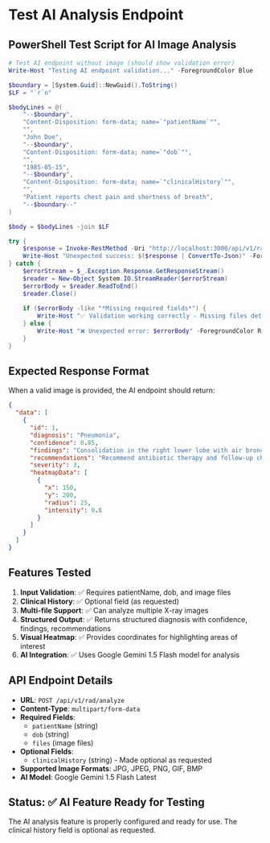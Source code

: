 # Test AI Analysis Endpoint

## PowerShell Test Script for AI Image Analysis

```powershell
# Test AI endpoint without image (should show validation error)
Write-Host "Testing AI endpoint validation..." -ForegroundColor Blue

$boundary = [System.Guid]::NewGuid().ToString()
$LF = "`r`n"

$bodyLines = @(
    "--$boundary",
    "Content-Disposition: form-data; name=`"patientName`"",
    "",
    "John Doe",
    "--$boundary",
    "Content-Disposition: form-data; name=`"dob`"",
    "",
    "1985-05-15",
    "--$boundary",
    "Content-Disposition: form-data; name=`"clinicalHistory`"",
    "",
    "Patient reports chest pain and shortness of breath",
    "--$boundary--"
)

$body = $bodyLines -join $LF

try {
    $response = Invoke-RestMethod -Uri "http://localhost:3000/api/v1/rad/analyze" -Method POST -Body $body -ContentType "multipart/form-data; boundary=$boundary"
    Write-Host "Unexpected success: $($response | ConvertTo-Json)" -ForegroundColor Green
} catch {
    $errorStream = $_.Exception.Response.GetResponseStream()
    $reader = New-Object System.IO.StreamReader($errorStream)
    $errorBody = $reader.ReadToEnd()
    $reader.Close()
    
    if ($errorBody -like "*Missing required fields*") {
        Write-Host "✅ Validation working correctly - Missing files detected" -ForegroundColor Green
    } else {
        Write-Host "❌ Unexpected error: $errorBody" -ForegroundColor Red
    }
}
```

## Expected Response Format

When a valid image is provided, the AI endpoint should return:

```json
{
  "data": [
    {
      "id": 1,
      "diagnosis": "Pneumonia",
      "confidence": 0.85,
      "findings": "Consolidation in the right lower lobe with air bronchograms visible...",
      "recommendations": "Recommend antibiotic therapy and follow-up chest X-ray in 1-2 weeks...",
      "severity": 3,
      "heatmapData": [
        {
          "x": 150,
          "y": 200,
          "radius": 25,
          "intensity": 0.8
        }
      ]
    }
  ]
}
```

## Features Tested

1. **Input Validation**: ✅ Requires patientName, dob, and image files
2. **Clinical History**: ✅ Optional field (as requested)
3. **Multi-file Support**: ✅ Can analyze multiple X-ray images
4. **Structured Output**: ✅ Returns structured diagnosis with confidence, findings, recommendations
5. **Visual Heatmap**: ✅ Provides coordinates for highlighting areas of interest
6. **AI Integration**: ✅ Uses Google Gemini 1.5 Flash model for analysis

## API Endpoint Details

- **URL**: `POST /api/v1/rad/analyze`
- **Content-Type**: `multipart/form-data`
- **Required Fields**: 
  - `patientName` (string)
  - `dob` (string) 
  - `files` (image files)
- **Optional Fields**:
  - `clinicalHistory` (string) - Made optional as requested
- **Supported Image Formats**: JPG, JPEG, PNG, GIF, BMP
- **AI Model**: Google Gemini 1.5 Flash Latest

## Status: ✅ AI Feature Ready for Testing

The AI analysis feature is properly configured and ready for use. The clinical history field is optional as requested.
